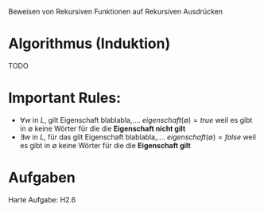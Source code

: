 Beweisen von Rekursiven Funktionen auf Rekursiven Ausdrücken

# Algorithmus (Induktion)


TODO


# Important Rules:
- $\forall w$ in $L$, gilt Eigenschaft blablabla,.... $eigenschaft(\emptyset)=true$ 
  weil es gibt in $\emptyset$ keine Wörter für die die **Eigenschaft nicht gilt**
- $\exists w$ in $L$, für das gilt Eigenschaft blablabla,.... $eigenschaft(\emptyset)=false$ 
  weil es gibt in $\emptyset$ keine Wörter für die die **Eigenschaft gilt**


# Aufgaben
Harte Aufgabe: H2.6


